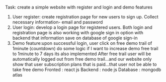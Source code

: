 Task: create a simple website with register and login and demo features
1. User register: create registration page for new users to sign up. Collect necessary information- email and password
2. User login: develop a login page for registered users.
Both login and registration page is also working with google sign in option with backend that information save on database of google sign-in
3. Demo feature:upon successful login, user click on free demo trail of 1minute (countdown) do some logic if I want to increase demo free trail to 1minute to 7 days its also implemented
After free trail user will be automatically logged out from free demo trail...and our website only show that user subscription plans that is paid...that user not be able to take free demo
Fronted : react js
Backend : node js
Database : mongodb atlas
